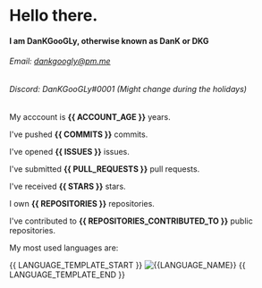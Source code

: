 # Hello there.
#### I am DanKGooGLy, otherwise known as DanK or DKG
###### Email: [dankgoogly@pm.me](mailto:dankgoogly@pm.me)
###### Discord: DanKGooGLy#0001 (Might change during the holidays)

My acccount is **{{ ACCOUNT_AGE }}** years.

I've pushed **{{ COMMITS }}** commits.

I've opened **{{ ISSUES }}** issues.

I've submitted **{{ PULL_REQUESTS }}** pull requests.

I've received **{{ STARS }}** stars.

I own **{{ REPOSITORIES }}** repositories.

I've contributed to **{{ REPOSITORIES_CONTRIBUTED_TO }}** public repositories.

My most used languages are:

{{ LANGUAGE_TEMPLATE_START }}
![{{LANGUAGE_NAME}}](https://img.shields.io/static/v1?style=flat-square&label=%E2%A0%80&color=555&labelColor={{LANGUAGE_COLOR:uri}}&message={{LANGUAGE_NAME:uri}}%EF%B8%B1{{LANGUAGE_PERCENT:uri}}%25)
{{ LANGUAGE_TEMPLATE_END }}
